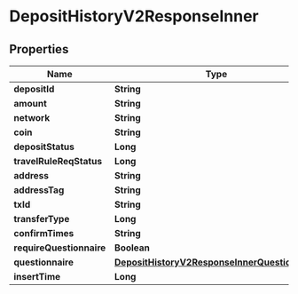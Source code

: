 

# DepositHistoryV2ResponseInner


## Properties

| Name | Type | Description | Notes |
|------------ | ------------- | ------------- | -------------|
|**depositId** | **String** |  |  [optional] |
|**amount** | **String** |  |  [optional] |
|**network** | **String** |  |  [optional] |
|**coin** | **String** |  |  [optional] |
|**depositStatus** | **Long** |  |  [optional] |
|**travelRuleReqStatus** | **Long** |  |  [optional] |
|**address** | **String** |  |  [optional] |
|**addressTag** | **String** |  |  [optional] |
|**txId** | **String** |  |  [optional] |
|**transferType** | **Long** |  |  [optional] |
|**confirmTimes** | **String** |  |  [optional] |
|**requireQuestionnaire** | **Boolean** |  |  [optional] |
|**questionnaire** | [**DepositHistoryV2ResponseInnerQuestionnaire**](DepositHistoryV2ResponseInnerQuestionnaire.md) |  |  [optional] |
|**insertTime** | **Long** |  |  [optional] |



